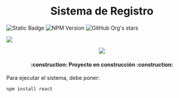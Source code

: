 <h1 align="center">Sistema de Registro</h1> 

![Static Badge](https://img.shields.io/badge/Demo-green) ![NPM Version](https://img.shields.io/npm/v/react)
![GitHub Org's stars](https://img.shields.io/github/stars/camilafernanda?style=social)

<p align="left">
   <img src="https://img.shields.io/badge/STATUS-EN%20DESAROLLO-green">
   </p>

<div align="center">
    <img src="https://i.imgur.com/L5ccfIO.png">
</div>


<h4 align="center">
:construction: Proyecto en construcción :construction:
</h4>

Para ejecutar el sistema, debe poner:

```npm install react```
